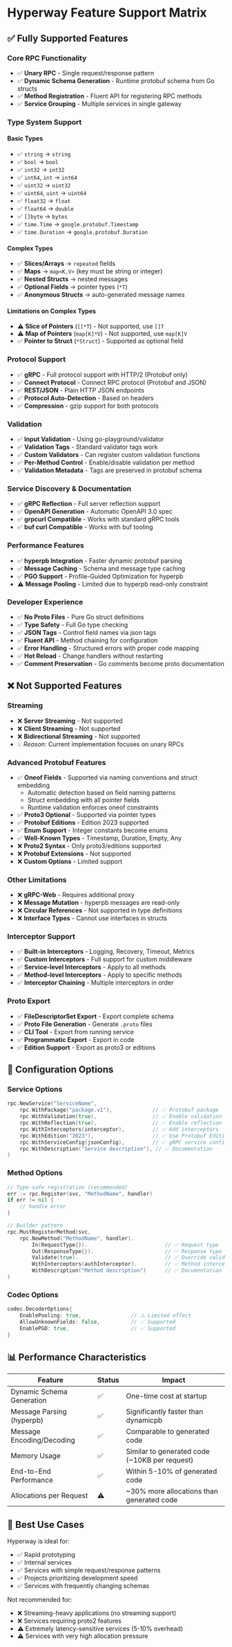 # Hyperway Feature Support Matrix

## ✅ Fully Supported Features

### Core RPC Functionality
- ✅ **Unary RPC** - Single request/response pattern
- ✅ **Dynamic Schema Generation** - Runtime protobuf schema from Go structs
- ✅ **Method Registration** - Fluent API for registering RPC methods
- ✅ **Service Grouping** - Multiple services in single gateway

### Type System Support
#### Basic Types
- ✅ `string` → `string`
- ✅ `bool` → `bool`
- ✅ `int32` → `int32`
- ✅ `int64`, `int` → `int64`
- ✅ `uint32` → `uint32`
- ✅ `uint64`, `uint` → `uint64`
- ✅ `float32` → `float`
- ✅ `float64` → `double`
- ✅ `[]byte` → `bytes`
- ✅ `time.Time` → `google.protobuf.Timestamp`
- ✅ `time.Duration` → `google.protobuf.Duration`

#### Complex Types
- ✅ **Slices/Arrays** → `repeated` fields
- ✅ **Maps** → `map<K,V>` (key must be string or integer)
- ✅ **Nested Structs** → nested messages
- ✅ **Optional Fields** → pointer types (`*T`)
- ✅ **Anonymous Structs** → auto-generated message names

#### Limitations on Complex Types
- ⚠️ **Slice of Pointers** (`[]*T`) - Not supported, use `[]T`
- ⚠️ **Map of Pointers** (`map[K]*V`) - Not supported, use `map[K]V`
- ✅ **Pointer to Struct** (`*Struct`) - Supported as optional field

### Protocol Support
- ✅ **gRPC** - Full protocol support with HTTP/2 (Protobuf only)
- ✅ **Connect Protocol** - Connect RPC protocol (Protobuf and JSON)
- ✅ **REST/JSON** - Plain HTTP JSON endpoints
- ✅ **Protocol Auto-Detection** - Based on headers
- ✅ **Compression** - gzip support for both protocols

### Validation
- ✅ **Input Validation** - Using go-playground/validator
- ✅ **Validation Tags** - Standard validator tags work
- ✅ **Custom Validators** - Can register custom validation functions
- ✅ **Per-Method Control** - Enable/disable validation per method
- ✅ **Validation Metadata** - Tags are preserved in protobuf schema

### Service Discovery & Documentation
- ✅ **gRPC Reflection** - Full server reflection support
- ✅ **OpenAPI Generation** - Automatic OpenAPI 3.0 spec
- ✅ **grpcurl Compatible** - Works with standard gRPC tools
- ✅ **buf curl Compatible** - Works with buf tooling

### Performance Features
- ✅ **hyperpb Integration** - Faster dynamic protobuf parsing
- ✅ **Message Caching** - Schema and message type caching
- ✅ **PGO Support** - Profile-Guided Optimization for hyperpb
- ⚠️ **Message Pooling** - Limited due to hyperpb read-only constraint

### Developer Experience
- ✅ **No Proto Files** - Pure Go struct definitions
- ✅ **Type Safety** - Full Go type checking
- ✅ **JSON Tags** - Control field names via json tags
- ✅ **Fluent API** - Method chaining for configuration
- ✅ **Error Handling** - Structured errors with proper code mapping
- ✅ **Hot Reload** - Change handlers without restarting
- ✅ **Comment Preservation** - Go comments become proto documentation

## ❌ Not Supported Features

### Streaming
- ❌ **Server Streaming** - Not supported
- ❌ **Client Streaming** - Not supported
- ❌ **Bidirectional Streaming** - Not supported
- 💡 *Reason*: Current implementation focuses on unary RPCs

### Advanced Protobuf Features
- ✅ **Oneof Fields** - Supported via naming conventions and struct embedding
  - Automatic detection based on field naming patterns
  - Struct embedding with all pointer fields
  - Runtime validation enforces oneof constraints
- ✅ **Proto3 Optional** - Supported via pointer types
- ✅ **Protobuf Editions** - Edition 2023 supported
- ✅ **Enum Support** - Integer constants become enums
- ✅ **Well-Known Types** - Timestamp, Duration, Empty, Any
- ❌ **Proto2 Syntax** - Only proto3/editions supported
- ❌ **Protobuf Extensions** - Not supported
- ❌ **Custom Options** - Limited support

### Other Limitations
- ❌ **gRPC-Web** - Requires additional proxy
- ❌ **Message Mutation** - hyperpb messages are read-only
- ❌ **Circular References** - Not supported in type definitions
- ❌ **Interface Types** - Cannot use interfaces in structs

### Interceptor Support
- ✅ **Built-in Interceptors** - Logging, Recovery, Timeout, Metrics
- ✅ **Custom Interceptors** - Full support for custom middleware
- ✅ **Service-level Interceptors** - Apply to all methods
- ✅ **Method-level Interceptors** - Apply to specific methods
- ✅ **Interceptor Chaining** - Multiple interceptors in order

### Proto Export
- ✅ **FileDescriptorSet Export** - Export complete schema
- ✅ **Proto File Generation** - Generate `.proto` files
- ✅ **CLI Tool** - Export from running service
- ✅ **Programmatic Export** - Export in code
- ✅ **Edition Support** - Export as proto3 or editions

## 🔧 Configuration Options

### Service Options
```go
rpc.NewService("ServiceName",
    rpc.WithPackage("package.v1"),             // ✅ Protobuf package
    rpc.WithValidation(true),                  // ✅ Enable validation
    rpc.WithReflection(true),                  // ✅ Enable reflection
    rpc.WithInterceptors(interceptor),         // ✅ Add interceptors
    rpc.WithEdition("2023"),                   // ✅ Use Protobuf Editions
    rpc.WithServiceConfig(jsonConfig),         // ✅ gRPC service config
    rpc.WithDescription("Service description"), // ✅ Documentation
)
```

### Method Options
```go
// Type-safe registration (recommended)
err := rpc.Register(svc, "MethodName", handler)
if err != nil {
    // handle error
}

// Builder pattern
rpc.MustRegisterMethod(svc, 
    rpc.NewMethod("MethodName", handler).
        In(RequestType{}).                         // ✅ Request type
        Out(ResponseType{}).                       // ✅ Response type
        Validate(true).                            // ✅ Override validation
        WithInterceptors(authInterceptor).         // ✅ Method interceptors
        WithDescription("Method description")      // ✅ Documentation
)
```

### Codec Options
```go
codec.DecoderOptions{
    EnablePooling: true,                // ⚠️ Limited effect
    AllowUnknownFields: false,          // ✅ Supported
    EnablePGO: true,                    // ✅ Supported
}
```

## 📊 Performance Characteristics

| Feature | Status | Impact |
|---------|--------|--------|
| Dynamic Schema Generation | ✅ | One-time cost at startup |
| Message Parsing (hyperpb) | ✅ | Significantly faster than dynamicpb |
| Message Encoding/Decoding | ✅ | Comparable to generated code |
| Memory Usage | ✅ | Similar to generated code (~10KB per request) |
| End-to-End Performance | ✅ | Within 5-10% of generated code |
| Allocations per Request | ⚠️ | ~30% more allocations than generated code |

## 🚀 Best Use Cases

Hyperway is ideal for:
- ✅ Rapid prototyping
- ✅ Internal services
- ✅ Services with simple request/response patterns
- ✅ Projects prioritizing development speed
- ✅ Services with frequently changing schemas

Not recommended for:
- ❌ Streaming-heavy applications (no streaming support)
- ❌ Services requiring proto2 features
- ⚠️ Extremely latency-sensitive services (5-10% overhead)
- ⚠️ Services with very high allocation pressure